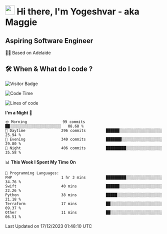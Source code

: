 <h1><img src="https://emojis.slackmojis.com/emojis/images/1531849430/4246/blob-sunglasses.gif?1531849430" width="30"/> Hi there, I'm Yogeshvar - aka Maggie</h1>

## Aspiring Software Engineer
🏂🏻  Based on Adelaide 

## 🛠 When & What do I code ?  

![Visitor Badge](https://visitor-badge.feriirawann.repl.co?username=yogeshvar&repo=yogeshvar&label=Visitors&style=plastic&color=%23457BFF&contentType=svg)

<!--START_SECTION:waka-->
![Code Time](http://img.shields.io/badge/Code%20Time-2%2C415%20hrs%2048%20mins-blue)

![Lines of code](https://img.shields.io/badge/From%20Hello%20World%20I%27ve%20Written-4.0%20million%20lines%20of%20code-blue)

**I'm a Night 🦉** 

```text
🌞 Morning                99 commits          ██░░░░░░░░░░░░░░░░░░░░░░░   08.68 % 
🌆 Daytime                296 commits         ██████░░░░░░░░░░░░░░░░░░░   25.94 % 
🌃 Evening                340 commits         ███████░░░░░░░░░░░░░░░░░░   29.80 % 
🌙 Night                  406 commits         █████████░░░░░░░░░░░░░░░░   35.58 % 
```


📊 **This Week I Spent My Time On** 

```text
💬 Programming Languages: 
PHP                      1 hr 3 mins         █████████░░░░░░░░░░░░░░░░   34.76 % 
Swift                    40 mins             ██████░░░░░░░░░░░░░░░░░░░   22.26 % 
Python                   38 mins             █████░░░░░░░░░░░░░░░░░░░░   21.18 % 
Terraform                17 mins             ██░░░░░░░░░░░░░░░░░░░░░░░   09.37 % 
Other                    11 mins             ██░░░░░░░░░░░░░░░░░░░░░░░   06.51 % 
```


 Last Updated on 17/12/2023 01:48:10 UTC
<!--END_SECTION:waka-->
